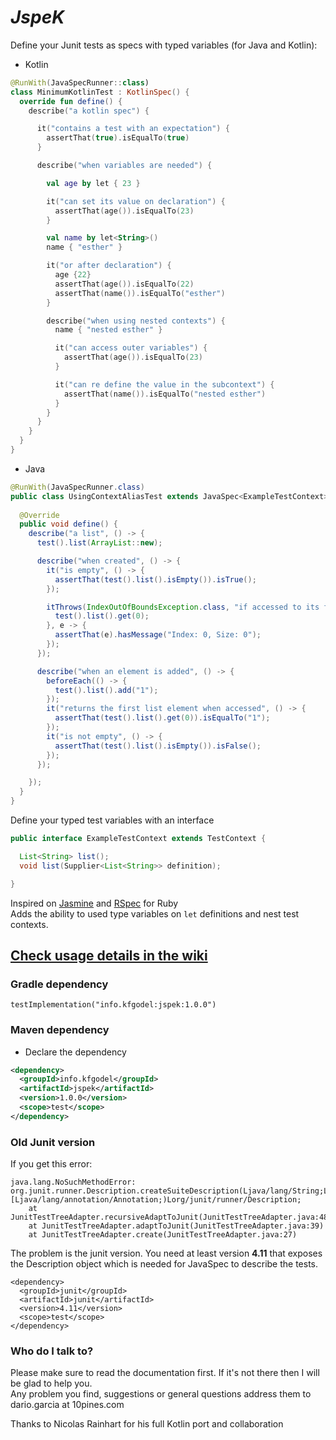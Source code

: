 # *JspeK* #

Define your Junit tests as specs with typed variables (for Java and Kotlin):  

- Kotlin
```kotlin
@RunWith(JavaSpecRunner::class)
class MinimumKotlinTest : KotlinSpec() {
  override fun define() {
    describe("a kotlin spec") {

      it("contains a test with an expectation") {
        assertThat(true).isEqualTo(true)
      }

      describe("when variables are needed") {

        val age by let { 23 }

        it("can set its value on declaration") {
          assertThat(age()).isEqualTo(23)
        }

        val name by let<String>()
        name { "esther" }

        it("or after declaration") {
          age {22}
          assertThat(age()).isEqualTo(22)
          assertThat(name()).isEqualTo("esther")
        }

        describe("when using nested contexts") {
          name { "nested esther" }

          it("can access outer variables") {
            assertThat(age()).isEqualTo(23)
          }

          it("can re define the value in the subcontext") {
            assertThat(name()).isEqualTo("nested esther")
          }
        }
      }
    }
  }
}
```

- Java
```java
@RunWith(JavaSpecRunner.class)
public class UsingContextAliasTest extends JavaSpec<ExampleTestContext> {
  
  @Override
  public void define() {
    describe("a list", () -> {
      test().list(ArrayList::new);

      describe("when created", () -> {
        it("is empty", () -> {
          assertThat(test().list().isEmpty()).isTrue();
        });

        itThrows(IndexOutOfBoundsException.class, "if accessed to its first element", () -> {
          test().list().get(0);
        }, e -> {
          assertThat(e).hasMessage("Index: 0, Size: 0");
        });
      });

      describe("when an element is added", () -> {
        beforeEach(() -> {
          test().list().add("1");
        });
        it("returns the first list element when accessed", () -> {
          assertThat(test().list().get(0)).isEqualTo("1");
        });
        it("is not empty", () -> {
          assertThat(test().list().isEmpty()).isFalse();
        });
      });

    });
  }
}
```

Define your typed test variables with an interface
```java
public interface ExampleTestContext extends TestContext {

  List<String> list();
  void list(Supplier<List<String>> definition);

}
```

Inspired on [Jasmine](http://jasmine.github.io/) and [RSpec](http://rspec.info/) for Ruby  
Adds the ability to used type variables on `let` definitions and nest test contexts.  

## **[Check usage details in the wiki](https://github.com/kfgodel/JspeK/wiki)**


### Gradle dependency ###

```
testImplementation("info.kfgodel:jspek:1.0.0")
```

### Maven dependency ###

* Declare the dependency
```xml
<dependency>
  <groupId>info.kfgodel</groupId>
  <artifactId>jspek</artifactId>
  <version>1.0.0</version>
  <scope>test</scope>
</dependency>
```

### Old Junit version
If you get this error:
```
java.lang.NoSuchMethodError: org.junit.runner.Description.createSuiteDescription(Ljava/lang/String;Ljava/io/Serializable;[Ljava/lang/annotation/Annotation;)Lorg/junit/runner/Description;
    at JunitTestTreeAdapter.recursiveAdaptToJunit(JunitTestTreeAdapter.java:48)
    at JunitTestTreeAdapter.adaptToJunit(JunitTestTreeAdapter.java:39)
    at JunitTestTreeAdapter.create(JunitTestTreeAdapter.java:27)
```
The problem is the junit version. You need at least version **4.11** that exposes the Description object which is needed for JavaSpec to describe the tests.  

```
<dependency>
  <groupId>junit</groupId>
  <artifactId>junit</artifactId>
  <version>4.11</version>
  <scope>test</scope>
</dependency>
```


### Who do I talk to? ###

Please make sure to read the documentation first. If it's not there then I will be glad to help you.  
Any problem you find, suggestions or general questions address them to dario.garcia at 10pines.com  

Thanks to Nicolas Rainhart for his full Kotlin port and collaboration 
